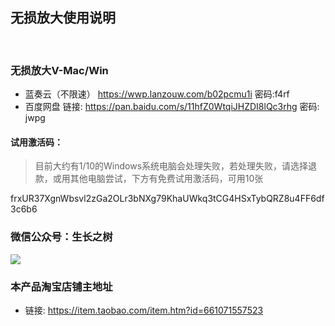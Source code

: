 
## 无损放大使用说明
<br>

### 无损放大V-Mac/Win

<!-- - 微云（不限速）
链接：https://share.weiyun.com/sZ33HPeZ 密码：qpt33t -->
- 蓝奏云（不限速）
https://wwp.lanzouw.com/b02pcmu1i 密码:f4rf
- 百度网盘
链接: https://pan.baidu.com/s/11hfZ0WtqiJHZDI8lQc3rhg  密码: jwpg


#### 试用激活码：
> <g>目前大约有1/10的Windows系统电脑会处理失败，若处理失败，请选择退款，或用其他电脑尝试，下方有免费试用激活码，可用10张


<g>frxUR37XgnWbsvl2zGa2OLr3bNXg79KhaUWkq3tCG4HSxTybQRZ8u4FF6df3c6b6

<!-- ### <green>关于邀请活动
#### 邀请简介
- 自1.25版本，邀请入口面向月度以上用户开放，升级到1.25版本后展示邀请码，受邀方激活时<月度以上>输入邀请方提供的邀请码，成功激活后双方均可获取一定使用时长奖励，邀请方奖励额达到目标值后，可向店家申请升级为<green>永久版本
#### 邀请规则
- 受邀方输入邀请码，成功激活后，双方均获取一定奖励<green><若奖励未到，可联系店家解决>
- 受邀方若申请退款，视为邀请失败，则邀请方此前所得奖励会撤销
- 年度订单用户累计奖励达到10个月<10天内受邀方未申请退款>，可申请升级为永久版本
- 月度/季度订单用户累计奖励达到12个月<10天内受邀方未申请退款>，可申请升级为永久版本
#### 邀请奖励
|激活奖励| 邀请方  | 受邀方 |
|:-------:| :-------: | :------: |
|月度激活| 0.5个月 |   0.5个月   |
|季度激活| 1个月 |   1个月   |
|年度激活| 3个月 |   2个月   |

#### 活动时间
- 本次活动为限时活动，暂定活动截止时间为<red>20220831</red>，截止时间到达后，将视情况决定是否延期
- 截止时间到达之前，达到升级永久版本条件的，将持续可使用永久版本

#### 永久版本说明
- 升级永久版本表示您接受上述规则 -->

### <green>微信公众号：生长之树
![](https://jasonmin.github.io/newsky/assets/qrcode_for.jpg)

### <green>本产品淘宝店铺主地址
- 链接: https://item.taobao.com/item.htm?id=661071557523

<!-- ### <green>产品推荐
- 各大音乐vip下载音乐格式批量解码转mp3，便于长久保存，随处可播，支持ncm，qmc，kgm 等等      
链接: https://item.taobao.com/item.htm?id=675399145206 -->

<head>
    <link rel="stylesheet" type="text/css" href="../style/style.css">
</head>
